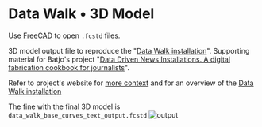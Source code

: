 # Data Walk • 3D Model
Use [FreeCAD](https://www.freecadweb.org/) to open `.fcstd` files.

3D model output file to reproduce the "[Data Walk installation](www.batjo.eu/cookbook/data-walk)".
Supporting material for Batjo's project "[Data Driven News Installations. A digital fabrication cookbook for journalists](www.batjo.eu/cookbook)".

Refer to project's website for [more context](www.batjo.eu/cookbook) and for an overview of the [Data Walk installation](www.batjo.eu/cookbook/data-walk)

The fine with the final 3D model is `data_walk_base_curves_text_output.fcstd`
![output](http://batjo.eu/cookbook/data-walk/img/output-all-model.png)

